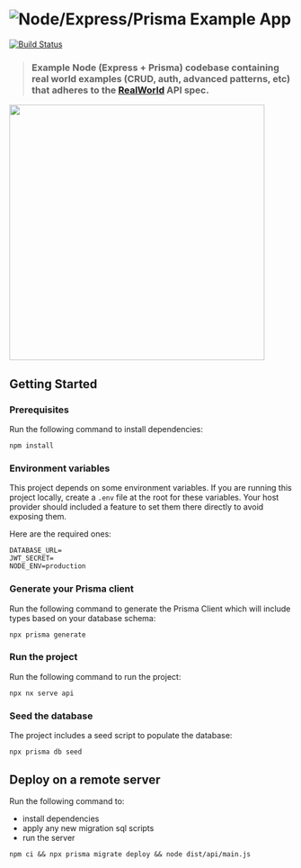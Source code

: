 # ![Node/Express/Prisma Example App](project-logo.png)

[![Build Status](https://travis-ci.org/anishkny/node-express-realworld-example-app.svg?branch=master)](https://travis-ci.org/anishkny/node-express-realworld-example-app)

> ### Example Node (Express + Prisma) codebase containing real world examples (CRUD, auth, advanced patterns, etc) that adheres to the [RealWorld](https://github.com/gothinkster/realworld-example-apps) API spec.

<a href="https://thinkster.io/tutorials/node-json-api" target="_blank"><img width="454" src="https://raw.githubusercontent.com/gothinkster/realworld/master/media/learn-btn-hr.png" /></a>

## Getting Started

### Prerequisites

Run the following command to install dependencies:

```shell
npm install
```

### Environment variables

This project depends on some environment variables.
If you are running this project locally, create a `.env` file at the root for these variables.
Your host provider should included a feature to set them there directly to avoid exposing them.

Here are the required ones:

```
DATABASE_URL=
JWT_SECRET=
NODE_ENV=production
```

### Generate your Prisma client

Run the following command to generate the Prisma Client which will include types based on your database schema:

```shell
npx prisma generate
```

### Run the project

Run the following command to run the project:

```shell
npx nx serve api
```

### Seed the database

The project includes a seed script to populate the database:

```shell
npx prisma db seed
```

## Deploy on a remote server

Run the following command to:
- install dependencies
- apply any new migration sql scripts
- run the server

```shell
npm ci && npx prisma migrate deploy && node dist/api/main.js
```
